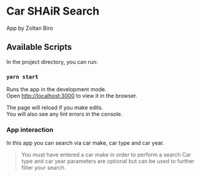 # Car SHAiR Search 

App by Zoltan Biro

## Available Scripts

In the project directory, you can run:

### `yarn start`

Runs the app in the development mode.\
Open [http://localhost:3000](http://localhost:3000) to view it in the browser.

The page will reload if you make edits.\
You will also see any lint errors in the console.

### App interaction

In this app you can search via car make, car type and car year.
> You must have entered a car make in order to perform a search
> Car type and car year parameters are optional but can be used to further filter your search.
